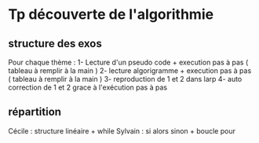 # Tp découverte de l'algorithmie

## structure des exos

Pour chaque thème :
1- Lecture d'un pseudo code + execution pas à pas ( tableau à remplir à la main )
2- lecture algorigramme + execution pas à pas ( tableau à remplir à la main )
3- reproduction de 1 et 2 dans larp
4- auto correction de 1 et 2 grace à l'exécution pas à pas

## répartition

Cécile : structure linéaire + while
Sylvain : si alors sinon + boucle pour

